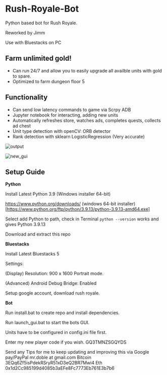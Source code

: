 # Rush-Royale-Bot
Python based bot for Rush Royale.

Reworked by Jimm

Use with Bluestacks on PC

## Farm unlimited gold!
* Can run 24/7 and allow you to easily upgrade all availble units with gold to spare.
* Optimized to farm dungeon floor 5 

## Functionality 
* Can send low latency commands to game via Scrpy ADB
* Jupyter notebook for interacting, adding new units
* Automatically refreshes store, watches ads, completes quests, collects ad chest
* Unit type detection with openCV: ORB detector
* Rank detection with sklearn LogisticRegression (Very accurate)

![output](https://user-images.githubusercontent.com/71280183/171181226-d680e7ca-729f-4c3d-8fc6-573736371dfb.png)

![new_gui](https://user-images.githubusercontent.com/71280183/183141310-841b100a-2ddb-4f59-a6d9-4c7789ba72db.png)



## Setup Guide

**Python**

Install Latest Python 3.9 (Windows installer 64-bit)

https://www.python.org/downloads/ (windows 64-bit installer)[https://www.python.org/ftp/python/3.9.13/python-3.9.13-amd64.exe]

Select add Python to path, check in Terminal `python --version`  works and gives Python 3.9.13

Download and extract this repo

**Bluestacks**

Install Latest Bluestacks 5

Settings:

(Display) Resolution: 900 x 1600 Portrait mode. 

(Advanced) Android Debug Bridge: Enabled 

Setup google account, download rush royale.

**Bot**

Run install.bat to create repo and install dependencies.

Run launch_gui.bat to start the bots GUI.

Units have to be configured in config.ini file first. 

Enter my new player code if you wish.
GQ3TMNZSGQYDS



Send any Tips for me to keep updating and improving this via
Google pay/PayPal
mr.doble at gmail.com
Bitcoin
3EQq6Zf5isPdekRSryR51xD3eQ2BR7Mwi4
Eth
0x1d2Cc985199d4085b3aEFe8Fc7773Eb761E3b7b6

